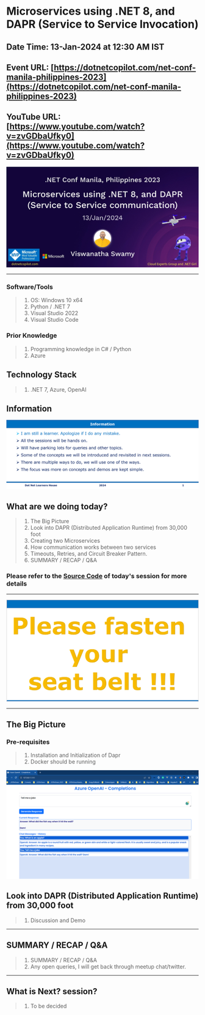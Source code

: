# Microservices using .NET 8, and DAPR (Service to Service Invocation)

## Date Time: 13-Jan-2024 at 12:30 AM IST

## Event URL: [https://dotnetcopilot.com/net-conf-manila-philippines-2023](https://dotnetcopilot.com/net-conf-manila-philippines-2023)

## YouTube URL: [https://www.youtube.com/watch?v=zvGDbaUfky0](https://www.youtube.com/watch?v=zvGDbaUfky0)

![Viswanatha Swamy P K |150x150](./Documentation/Images/ViswanathaSwamyPK.PNG)

---

### Software/Tools

> 1. OS: Windows 10 x64
> 1. Python / .NET 7
> 1. Visual Studio 2022
> 1. Visual Studio Code

### Prior Knowledge

> 1. Programming knowledge in C# / Python
> 1. Azure

## Technology Stack

> 1. .NET 7, Azure, OpenAI

## Information

![Information | 100x100](../Documentation/Images/Information.PNG)

## What are we doing today?

> 1. The Big Picture
> 1. Look into DAPR (Distributed Application Runtime) from 30,000 foot
> 1. Creating two Microservices
> 1. How communication works between two services
> 1. Timeouts, Retries, and Circuit Breaker Pattern.
> 1. SUMMARY / RECAP / Q&A

### Please refer to the [**Source Code**](https://github.com/ViswanathaSwamy-PK-TechSkillz-Academy/learn-azure-openai) of today's session for more details

---

![Information | 100x100](../Documentation/Images/SeatBelt.PNG)

---

## The Big Picture

### Pre-requisites

> 1. Installation and Initialization of Dapr
> 1. Docker should be running

![DAPR Service to Service Communication | 100x100](./Documentation/Images/SessionFirstLook.PNG)

## Look into DAPR (Distributed Application Runtime) from 30,000 foot

> 1. Discussion and Demo

---

## SUMMARY / RECAP / Q&A

> 1. SUMMARY / RECAP / Q&A
> 2. Any open queries, I will get back through meetup chat/twitter.

---

## What is Next? session?

> 1. To be decided
